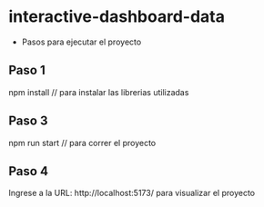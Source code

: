 # interactive-dashboard-data

- Pasos para ejecutar el proyecto

## Paso 1

npm install // para instalar las librerias utilizadas

## Paso 3

npm run start // para correr el proyecto

## Paso 4

Ingrese a la URL: http://localhost:5173/ para visualizar el proyecto
